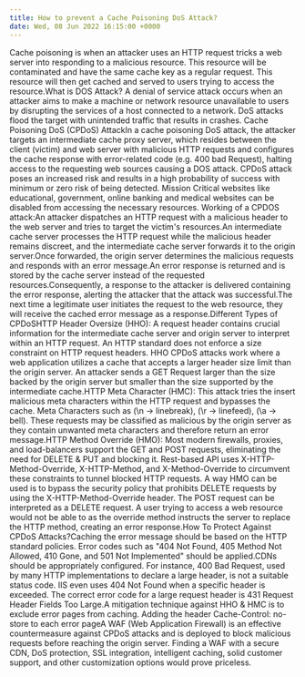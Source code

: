 ```yaml
---
title: How to prevent a Cache Poisoning DoS Attack?
date: Wed, 08 Jun 2022 16:15:00 +0000
---
```

Cache poisoning is when an attacker uses an HTTP request tricks a web server into responding to a malicious resource. This resource will be contaminated and have the same cache key as a regular request. This resource will then get cached and served to users trying to access the resource.What is DOS Attack? A denial of service attack occurs when an attacker aims to make a machine or network resource unavailable to users by disrupting the services of a host connected to a network. DoS attacks flood the target with unintended traffic that results in crashes. Cache Poisoning DoS (CPDoS) AttackIn a cache poisoning DoS attack, the attacker targets an intermediate cache proxy server, which resides between the client (victim) and web server with malicious HTTP requests and configures the cache response with error-related code (e.g. 400 bad Request), halting access to the requesting web sources causing a DOS attack. CPDoS attack poses an increased risk and results in a high probability of success with minimum or zero risk of being detected. Mission Critical websites like educational, government, online banking and medical websites can be disabled from accessing the necessary resources. Working of a CPDOS attack:An attacker dispatches an HTTP request with a malicious header to the web server and tries to target the victim's resources.An intermediate cache server processes the HTTP request while the malicious header remains discreet, and the intermediate cache server forwards it to the origin server.Once forwarded, the origin server determines the malicious requests and responds with an error message.An error response is returned and is stored by the cache server instead of the requested resources.Consequently, a response to the attacker is delivered containing the error response, alerting the attacker that the attack was successful.The next time a legitimate user initiates the request to the web resource, they will receive the cached error message as a response.Different Types of CPDoSHTTP Header Oversize (HHO): A request header contains crucial information for the intermediate cache server and origin server to interpret within an HTTP request. An HTTP standard does not enforce a size constraint on HTTP request headers. HHO CPDoS attacks work where a web application utilizes a cache that accepts a larger header size limit than the origin server. An attacker sends a GET Request larger than the size backed by the origin server but smaller than the size supported by the intermediate cache.HTTP Meta Character (HMC): This attack tries the insert malicious meta characters within the HTTP request and bypasses the cache. Meta Characters such as (\n -> linebreak), (\r -> linefeed), (\a -> bell). These requests may be classified as malicious by the origin server as they contain unwanted meta characters and therefore return an error message.HTTP Method Override (HMO): Most modern firewalls, proxies, and load-balancers support the GET and POST requests, eliminating the need for DELETE & PUT and blocking it. Rest-based API uses X-HTTP-Method-Override, X-HTTP-Method, and X-Method-Override to circumvent these constraints to tunnel blocked HTTP requests. A way HMO can be used is to bypass the security policy that prohibits DELETE requests by using the X-HTTP-Method-Override header. The POST request can be interpreted as a DELETE request. A user trying to access a web resource would not be able to as the override method instructs the server to replace the HTTP method, creating an error response.How To Protect Against CPDoS Attacks?Caching the error message should be based on the HTTP standard policies. Error codes such as "404 Not Found, 405 Method Not Allowed, 410 Gone, and 501 Not Implemented" should be applied.CDNs should be appropriately configured. For instance, 400 Bad Request, used by many HTTP implementations to declare a large header, is not a suitable status code. IIS even uses 404 Not Found when a specific header is exceeded. The correct error code for a large request header is 431 Request Header Fields Too Large.A mitigation technique against HHO & HMC is to exclude error pages from caching. Adding the header Cache-Control: no-store to each error pageA WAF (Web Application Firewall) is an effective countermeasure against CPDoS attacks and is deployed to block malicious requests before reaching the origin server. Finding a WAF with a secure CDN, DoS protection, SSL integration, intelligent caching, solid customer support, and other customization options would prove priceless.